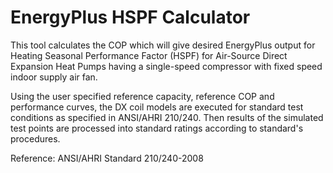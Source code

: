 # EnergyPlus HSPF Calculator
 This tool calculates the COP which will give desired EnergyPlus output for Heating Seasonal Performance Factor (HSPF) for Air-Source Direct Expansion Heat Pumps having a single-speed compressor with fixed speed indoor supply air fan.
 
 Using the user specified reference capacity, reference COP and performance curves, the DX coil models are executed for standard test conditions as specified in ANSI/AHRI 210/240. Then results of the simulated test points are processed into standard ratings according to standard's procedures.
 
 Reference:
ANSI/AHRI Standard 210/240-2008
